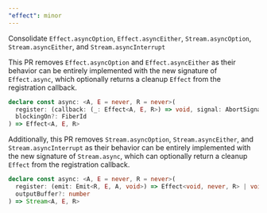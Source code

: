 ```yaml
---
"effect": minor
---
```


Consolidate `Effect.asyncOption`, `Effect.asyncEither`, `Stream.asyncOption`, `Stream.asyncEither`, and `Stream.asyncInterrupt`

This PR removes `Effect.asyncOption` and `Effect.asyncEither` as their behavior can be entirely implemented with the new signature of `Effect.async`, which optionally returns a cleanup `Effect` from the registration callback.

```ts
declare const async: <A, E = never, R = never>(
  register: (callback: (_: Effect<A, E, R>) => void, signal: AbortSignal) => void | Effect<void, never, R>,
  blockingOn?: FiberId
) => Effect<A, E, R>
```

Additionally, this PR removes `Stream.asyncOption`, `Stream.asyncEither`, and `Stream.asyncInterrupt` as their behavior can be entirely implemented with the new signature of `Stream.async`, which can optionally return a cleanup `Effect` from the registration callback.

```ts
declare const async: <A, E = never, R = never>(
  register: (emit: Emit<R, E, A, void>) => Effect<void, never, R> | void,
  outputBuffer?: number
) => Stream<A, E, R>
```
